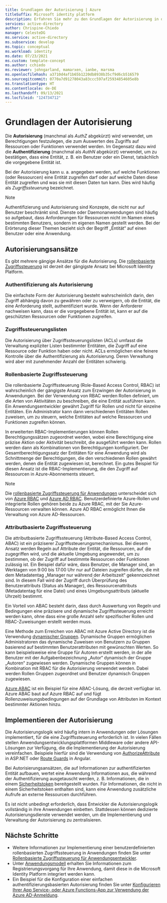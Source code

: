 ```yaml
---
title: Grundlagen der Autorisierung | Azure
titleSuffix: Microsoft identity platform
description: Erfahren Sie mehr zu den Grundlagen der Autorisierung in der Microsoft Identity Platform.
services: active-directory
author: Chrispine-Chiedo
manager: CelesteDG
ms.service: active-directory
ms.subservice: develop
ms.topic: conceptual
ms.workload: identity
ms.date: 07/23/2021
ms.custom: template-concept
ms.author: cchiedo
ms.reviewer: johngarland, mamarxen, ianbe, marsma
ms.openlocfilehash: a3710d4af1b65b1220db8938b35cf9d6cb516579
ms.sourcegitcommit: 0770a7d91278043a83ccc597af25934854605e8b
ms.translationtype: HT
ms.contentlocale: de-DE
ms.lasthandoff: 09/13/2021
ms.locfileid: "124734712"
---
```

# <a name="authorization-basics"></a>Grundlagen der Autorisierung

Die **Autorisierung** (manchmal als *AuthZ* abgekürzt) wird verwendet, um Berechtigungen festzulegen, die zum Auswerten des Zugriffs auf Ressourcen oder Funktionen verwendet werden.  Im Gegensatz dazu wird die **Authentifizierung** (manchmal als *AuthN* abgekürzt) verwendet, um zu bestätigen, dass eine Entität, z. B. ein Benutzer oder ein Dienst, tatsächlich die vorgegebene Entität ist.

Bei der Autorisierung kann u. a. angegeben werden, auf welche Funktionen (oder Ressourcen) eine Entität zugreifen darf oder auf welche Daten diese Entität zugreifen und was sie mit diesen Daten tun kann. Dies wird häufig als *Zugriffssteuerung* bezeichnet.

> [!NOTE]
> Authentifizierung und Autorisierung sind Konzepte, die nicht nur auf Benutzer beschränkt sind. Dienste oder Daemonanwendungen sind häufig so aufgebaut, dass Anforderungen für Ressourcen nicht im Namen eines bestimmten Benutzers, sondern im eigenen Namen gestellt werden. Bei der Erörterung dieser Themen bezieht sich der Begriff „Entität“ auf einen Benutzer oder eine Anwendung.


## <a name="authorization-approaches"></a>Autorisierungsansätze

Es gibt mehrere gängige Ansätze für die Autorisierung. Die [rollenbasierte Zugriffssteuerung](./custom-rbac-for-developers.md) ist derzeit der gängigste Ansatz bei Microsoft Identity Platform.


### <a name="authentication-as-authorization"></a>Authentifizierung als Autorisierung 

Die einfachste Form der Autorisierung besteht wahrscheinlich darin, den Zugriff abhängig davon zu gewähren oder zu verweigern, ob die Entität, die eine Anforderung stellt, authentifiziert wurde. Wenn der Anforderer nachweisen kann, dass er die vorgegebene Entität ist, kann er auf die geschützten Ressourcen oder Funktionen zugreifen.

### <a name="access-control-lists"></a>Zugriffssteuerungslisten

Die Autorisierung über Zugriffssteuerungslisten (ACLs) umfasst die Verwaltung expliziter Listen bestimmter Entitäten, die Zugriff auf eine Ressource oder Funktion haben oder nicht. ACLs ermöglichen eine feinere Kontrolle über die Authentifizierung als Autorisierung. Deren Verwaltung wird aber mit zunehmender Anzahl der Entitäten schwierig.

### <a name="role-based-access-control"></a>Rollenbasierte Zugriffssteuerung 

Die rollenbasierte Zugriffssteuerung (Role-Based Access Control, RBAC) ist wahrscheinlich der gängigste Ansatz zum Erzwingen der Autorisierung in Anwendungen. Bei der Verwendung von RBAC werden Rollen definiert, um die Arten von Aktivitäten zu beschreiben, die eine Entität ausführen kann. Ein Anwendungsentwickler gewährt Zugriff für Rollen und nicht für einzelne Entitäten. Ein Administrator kann dann verschiedenen Entitäten Rollen zuweisen, um zu steuern, welche Entitäten auf welche Ressourcen und Funktionen zugreifen können.

In erweiterten RBAC-Implementierungen können Rollen Berechtigungssätzen zugeordnet werden, wobei eine Berechtigung eine präzise Aktion oder Aktivität beschreibt, die ausgeführt werden kann. Rollen werden dann als Kombinationen von Berechtigungen konfiguriert. Der Gesamtberechtigungssatz der Entitäten für eine Anwendung wird als Schnittmenge der Berechtigungen, die den verschiedenen Rollen gewährt werden, denen die Entität zugewiesen ist, berechnet. Ein gutes Beispiel für diesen Ansatz ist die RBAC-Implementierung, die den Zugriff auf Ressourcen in Azure-Abonnements steuert.

> [!NOTE]
> Die [rollenbasierte Zugriffssteuerung für Anwendungen](./custom-rbac-for-developers.md) unterscheidet sich von [Azure RBAC](../../role-based-access-control/overview.md) und [Azure AD RBAC](../roles/custom-overview.md#understand-azure-ad-role-based-access-control). Benutzerdefinierte Azure-Rollen und integrierte Rollen gehören beide zu Azure RBAC, mit der Sie Azure-Ressourcen verwalten können. Azure AD RBAC ermöglicht Ihnen die Verwaltung von Azure AD-Ressourcen.

### <a name="attribute-based-access-control"></a>Attributbasierte Zugriffssteuerung 

Die attributbasierte Zugriffssteuerung (Attribute-Based Access Control, ABAC) ist ein präziserer Zugriffssteuerungsmechanismus. Bei diesem Ansatz werden Regeln auf Attribute der Entität, die Ressourcen, auf die zugegriffen wird, und die aktuelle Umgebung angewendet, um zu bestimmen, ob der Zugriff auf bestimmte Ressourcen oder Funktionen zulässig ist. Ein Beispiel dafür wäre, dass Benutzer, die Manager sind, an Werktagen von 9:00 bis 17:00 Uhr nur auf Dateien zugreifen dürfen, die mit dem Metadatentag „Manager nur während der Arbeitszeit“ gekennzeichnet sind. In diesem Fall wird der Zugriff durch Überprüfung des Benutzerattributs (Status als Manager), des Ressourcenattributs (Metadatentag für eine Datei) und eines Umgebungsattributs (aktuelle Uhrzeit) bestimmt.

Ein Vorteil von ABAC besteht darin, dass durch Auswertung von Regeln und Bedingungen eine präzisere und dynamische Zugriffssteuerung erreicht werden kann, ohne dass eine große Anzahl sehr spezifischer Rollen und RBAC-Zuweisungen erstellt werden muss.

Eine Methode zum Erreichen von ABAC mit Azure Active Directory ist die Verwendung [dynamischer Gruppen](../enterprise-users/groups-create-rule.md). Dynamische Gruppen ermöglichen Administratoren das dynamische Zuweisen von Benutzern zu Gruppen basierend auf bestimmten Benutzerattributen mit gewünschten Werten.  So kann beispielsweise eine Gruppe für Autoren erstellt werden, in der alle Benutzer mit der Aufgabenbezeichnung „Autor“ dynamisch der Gruppe „Autoren“ zugewiesen werden.  Dynamische Gruppen können in Kombination mit RBAC für die Autorisierung verwendet werden. Dabei werden Rollen Gruppen zugeordnet und Benutzer dynamisch Gruppen zugewiesen.

[Azure ABAC](../../role-based-access-control/conditions-overview.md) ist ein Beispiel für eine ABAC-Lösung, die derzeit verfügbar ist. Azure ABAC baut auf Azure RBAC auf und fügt Rollenzuweisungsbedingungen auf der Grundlage von Attributen im Kontext bestimmter Aktionen hinzu. 

## <a name="implementing-authorization"></a>Implementieren der Autorisierung

Die Autorisierungslogik wird häufig intern in Anwendungen oder Lösungen implementiert, für die eine Zugriffssteuerung erforderlich ist. In vielen Fällen stellen Anwendungsentwicklungsplattformen Middleware oder andere API-Lösungen zur Verfügung, die die Implementierung der Autorisierung vereinfachen. Beispiele hierfür sind die Verwendung von [AuthorizeAttribute](/aspnet/core/security/authorization/simple?view=aspnetcore-5.0&preserve-view=true) in ASP.NET oder [Route Guards](./scenario-spa-sign-in.md?tabs=angular2#sign-in-with-a-pop-up-window) in Angular.

Bei Autorisierungsansätzen, die auf Informationen zur authentifizierten Entität aufbauen, wertet eine Anwendung Informationen aus, die während der Authentifizierung ausgetauscht werden, z. B. Informationen, die in einem [Sicherheitstoken](./security-tokens.md) bereitgestellt wurden. Für Informationen, die nicht in einem Sicherheitstoken enthalten sind, kann eine Anwendung zusätzliche Aufrufe an externe Ressourcen durchführen.

Es ist nicht unbedingt erforderlich, dass Entwickler die Autorisierungslogik vollständig in ihre Anwendungen einbetten. Stattdessen können dedizierte Autorisierungsdienste verwendet werden, um die Implementierung und Verwaltung der Autorisierung zu zentralisieren.


## <a name="next-steps"></a>Nächste Schritte

- Weitere Informationen zur Implementierung einer benutzerdefinierten rollenbasierten Zugriffssteuerung in Anwendungen finden Sie unter [Rollenbasierte Zugriffssteuerung für Anwendungsentwickler](./custom-rbac-for-developers.md).
- Unter [Anwendungsmodell](./application-model.md) erhalten Sie Informationen zum Registrierungsvorgang für Ihre Anwendung, damit diese in die Microsoft Identity Platform integriert werden kann.
- Ein Beispiel für die Konfiguration einer einfachen authentifizierungsbasierten Autorisierung finden Sie unter [Konfigurieren Ihrer App Service- oder Azure Functions-App zur Verwendung der Azure AD-Anmeldung](../../app-service/configure-authentication-provider-aad.md).